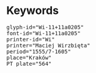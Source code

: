 # Keywords
<pre>
glyph-id="Wi-11+11a0205"
font-id="Wi-11+11a0205"
printer-id="Wi"
printer="Maciej Wirzbięta"
period="1555/7-1605"
place="Kraków"
PT plate="564"
</pre>

